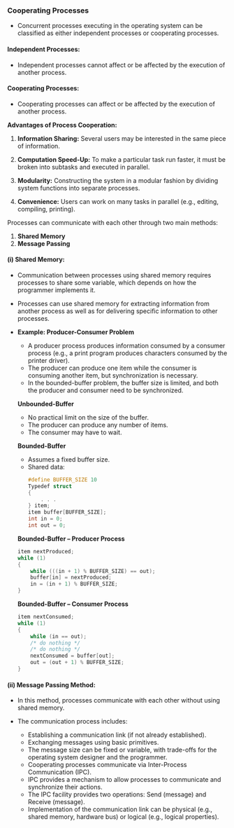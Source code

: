### Cooperating Processes

- Concurrent processes executing in the operating system can be classified as either independent processes or cooperating processes.

#### Independent Processes:

- Independent processes cannot affect or be affected by the execution of another process.
  
#### Cooperating Processes:

- Cooperating processes can affect or be affected by the execution of another process.

**Advantages of Process Cooperation:**

1. **Information Sharing:** Several users may be interested in the same piece of information.

2. **Computation Speed-Up:** To make a particular task run faster, it must be broken into subtasks and executed in parallel.

3. **Modularity:** Constructing the system in a modular fashion by dividing system functions into separate processes.

4. **Convenience:** Users can work on many tasks in parallel (e.g., editing, compiling, printing).

Processes can communicate with each other through two main methods:

1. **Shared Memory**
2. **Message Passing**

#### (i) Shared Memory:

- Communication between processes using shared memory requires processes to share some variable, which depends on how the programmer implements it.

- Processes can use shared memory for extracting information from another process as well as for delivering specific information to other processes.

- **Example: Producer-Consumer Problem**
  - A producer process produces information consumed by a consumer process (e.g., a print program produces characters consumed by the printer driver).
  - The producer can produce one item while the consumer is consuming another item, but synchronization is necessary.
  - In the bounded-buffer problem, the buffer size is limited, and both the producer and consumer need to be synchronized.

  **Unbounded-Buffer**
  - No practical limit on the size of the buffer.
  - The producer can produce any number of items.
  - The consumer may have to wait.

  **Bounded-Buffer**
  - Assumes a fixed buffer size.
  - Shared data:
    ```c
    #define BUFFER_SIZE 10
    Typedef struct
    {
        . . .
    } item;
    item buffer[BUFFER_SIZE];
    int in = 0;
    int out = 0;
    ```

  **Bounded-Buffer – Producer Process**
    ```c
    item nextProduced;
    while (1)
    {
        while (((in + 1) % BUFFER_SIZE) == out);
        buffer[in] = nextProduced;
        in = (in + 1) % BUFFER_SIZE;
    }
    ```

  **Bounded-Buffer – Consumer Process**
    ```c
    item nextConsumed;
    while (1)
    {
        while (in == out);
        /* do nothing */
        /* do nothing */
        nextConsumed = buffer[out];
        out = (out + 1) % BUFFER_SIZE;
    }
    ```

#### (ii) Message Passing Method:

- In this method, processes communicate with each other without using shared memory.

- The communication process includes:
  - Establishing a communication link (if not already established).
  - Exchanging messages using basic primitives.
  - The message size can be fixed or variable, with trade-offs for the operating system designer and the programmer.
  - Cooperating processes communicate via Inter-Process Communication (IPC).
  - IPC provides a mechanism to allow processes to communicate and synchronize their actions.
  - The IPC facility provides two operations: Send (message) and Receive (message).
  - Implementation of the communication link can be physical (e.g., shared memory, hardware bus) or logical (e.g., logical properties).

